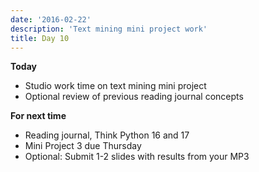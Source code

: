 ```yaml
---
date: '2016-02-22'
description: 'Text mining mini project work'
title: Day 10
---
```


**Today**

  * Studio work time on text mining mini project
  * Optional review of previous reading journal concepts

**For next time**

  * Reading journal, Think Python 16 and 17
  * Mini Project 3 due Thursday
  * Optional: Submit 1-2 slides with results from your MP3

